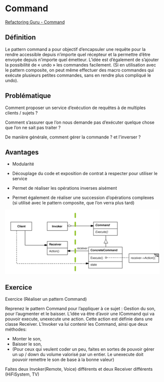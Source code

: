 # Command 
[Refactoring Guru - Command](https://refactoring.guru/design-patterns/command)

## Définition
Le pattern command a pour objectif d’encapsuler une requête pour la rendre accessible depuis n’importe quel récepteur et la permettre d’être envoyée depuis n’importe quel émetteur.
L’idée est d’également de s’ajouter la possibilité de « undo » les commandes facilement. (Si en utilisation avec le pattern composite, on peut même effectuer des macro commandes qui exécute plusieurs petites commandes, sans en rendre plus compliqué le undo).

## Problématique
Comment proposer un service d’exécution de requêtes à de multiples clients / sujets ?

Comment s’assurer que l’on nous demande pas d’exécuter quelque chose que l’on ne sait pas traiter ?

De manière générale, comment gérer la commande ? et l'inverser ?

## Avantages
- Modularité
 
- Découplage du code et exposition de contrat à respecter pour utiliser le service
 
- Permet de réaliser les opérations inverses aisément
 
- Permet également de réaliser une succession d’opérations complexes (si utilisé avec le pattern composite, que l’on verra plus tard)

![UML Command](https://raw.githubusercontent.com/kbrdn1/Design-Patterns-TS/main/assets/UML-Command.png)

## Exercice
Exercice (Réaliser un pattern Command)

Reprenez le pattern Command pour l’appliquer à ce sujet : Gestion du son, pour l’augmenter et le baisser. L’idée va être d’avoir une ICommand qui va pouvoir execute, unexecute une action.
Cette action est définie dans une classe Receiver.
L’Invoker va lui contenir les Command, ainsi que deux méthodes:

- Monter le son,
- Baisser le son,
 - (Pour ceux qui veulent coder un peu, faites en sortes de pouvoir gérer un up / down du volume valorisé par un entier. Le unexecute doit pouvoir remettre le son de base à la bonne valeur)
 
Faites deux Invoker(Remote, Voice)  différents et deux Receiver différents (HiFiSystem, TV)
